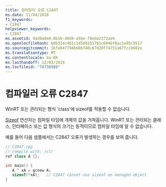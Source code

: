 ```yaml
---
title: 컴파일러 오류 C2847
ms.date: 11/04/2016
f1_keywords:
- C2847
helpviewer_keywords:
- C2847
ms.assetid: 9ad9a0e0-8b16-49d9-a5be-f8eda2372aa9
ms.openlocfilehash: b8b31dc461c1d589151701c6946f6ac1a95c5517
ms.sourcegitcommit: 16fa847794b60bf40c67d20f74751a67fccb602e
ms.translationtype: MT
ms.contentlocale: ko-KR
ms.lasthandoff: 12/03/2019
ms.locfileid: "74738988"
---
```

# <a name="compiler-error-c2847"></a>컴파일러 오류 C2847

WinRT 또는 관리되는 형식 'class'에 sizeof를 적용할 수 없습니다.

[Sizeof](../../cpp/sizeof-operator.md) 연산자는 컴파일 타임에 개체의 값을 가져옵니다. WinRT 또는 관리되는 클래스, 인터페이스 또는 값 형식의 크기는 동적이므로 컴파일 타임에 알 수 없습니다.

예를 들어 다음 샘플에서는 C2847 오류가 발생하는 경우를 보여 줍니다.

```cpp
// C2847.cpp
// compile with: /clr
ref class A {};

int main() {
   A ^ xA = gcnew A;
   sizeof(*xA);   // C2847 cannot use sizeof on managed object
}
```
